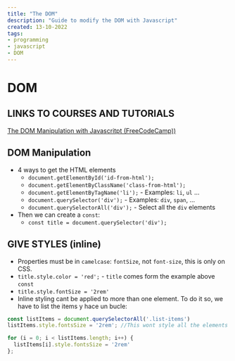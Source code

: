 ```yaml
---
title: "The DOM"
description: "Guide to modify the DOM with Javascript"
created: 13-10-2022
tags:
- programming
- javascript
- DOM
---
```

# DOM

## LINKS TO COURSES AND TUTORIALS
[The DOM Manipulation with Javascritpt (FreeCodeCamp))](https://www.youtube.com/watch?v=5fb2aPlgoys&t=1186s)

## DOM Manipulation
- 4 ways to get the HTML elements
   - `document.getElementById('id-from-html');` 
   - `document.getElementByClassName('class-from-html');`
   - `document.getElementByTagName('li');` - Examples: `li`, `ul` ...
   - `document.querySelector('div');` - Examples: `div`, `span`, ...
   - `document.querySelectorAll('div');` - Select all the `div` elements
- Then we can create a `const`:
    - `const title = document.querySelector('div');`
## GIVE STYLES (inline)
- Properties must be in `camelcase`: `fontSize`, not `font-size`, this is only on CSS.
- `title.style.color = 'red';` - `title` comes form the example above `const`  
- `title.style.fontSize = '2rem'` 
-  Inline styling cant be applied to more than one element.  To do it so, we have to list the items y hace un bucle:
```javascript
const listItems = document.querySelectorAll('.list-items')
listItems.style.fontsSize = '2rem'; //This wont style all the elements in the 'list-items' elements. Had to create a loop

for (i = 0; i < listItems.length; i++) {
  listItems[i].style.fontsSize = '2rem'
};
```
